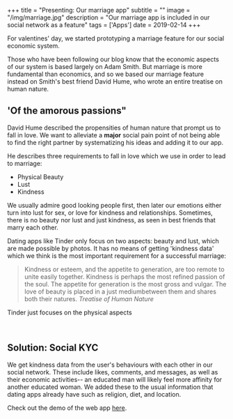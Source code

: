+++
title = "Presenting: Our marriage app"
subtitle = ""
image = "/img/marriage.jpg"
description = "Our marriage app is included in our social network as a feature"
tags = ['Apps']
date = 2019-02-14
+++

For valentines' day, we started prototyping a marriage feature for our social economic system. 

Those who have been following our blog know that the economic aspects of our system is based largely on Adam Smith. But marriage is more fundamental than economics, and so we based our marriage feature instead on Smith's best friend David Hume, who wrote an entire treatise on human nature.

## 'Of the amorous passions"

David Hume described the propensities of human nature that prompt us to fall in love. We want to alleviate a **major** social pain point of not being able to find the right partner by systematizing his ideas and adding it to our app. 

He describes three requirements to fall in love which we use in order to lead to marriage:

- Physical Beauty
- Lust
- Kindness

We usually admire good looking people first, then later our emotions either turn into lust for sex, or love for kindness and relationships. Sometimes, there is no beauty nor lust and just kindness, as seen in best friends that marry each other. 

Dating apps like Tinder only focus on two aspects: beauty and lust, which are made possible by photos. It has no means of getting 'kindness data' which we think is the most important requirement for a successful marriage:

<!-- <div class="squote hume"> -->

> Kindness or esteem, and the appetite to generation, are too remote to unite easily together. Kindness is perhaps the most refined passion of the soul. The appetite for generation is the most gross and vulgar. The love of beauty is placed in a just mediumbetween them and shares both their natures. *Treatise of Human Nature*

Tinder just focuses on the physical aspects

<br>

## Solution: Social KYC

We get kindness data from the user's behaviours with each other in our social network. These include likes, comments, and messages, as well as their economic activities-- an educated man will likely feel more affinity for another educated woman. We added these to the usual information that dating apps already have such as religion, diet, and location.

Check out the demo of the web app [here](https://world.pantrypoints.com).


<!-- We will test this system in India where there are a lot of men looking for wives. You can click here to register or click here to read up on Hume's treatise. -->
